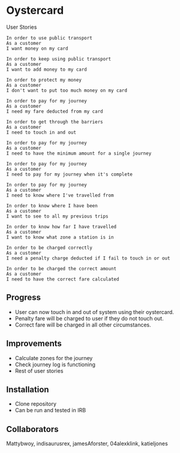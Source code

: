 # Oystercard

User Stories

```
In order to use public transport
As a customer
I want money on my card

In order to keep using public transport
As a customer
I want to add money to my card

In order to protect my money
As a customer
I don't want to put too much money on my card

In order to pay for my journey
As a customer
I need my fare deducted from my card

In order to get through the barriers
As a customer
I need to touch in and out

In order to pay for my journey
As a customer
I need to have the minimum amount for a single journey

In order to pay for my journey
As a customer
I need to pay for my journey when it's complete

In order to pay for my journey
As a customer
I need to know where I've travelled from

In order to know where I have been
As a customer
I want to see to all my previous trips

In order to know how far I have travelled
As a customer
I want to know what zone a station is in

In order to be charged correctly
As a customer
I need a penalty charge deducted if I fail to touch in or out

In order to be charged the correct amount
As a customer
I need to have the correct fare calculated
```

## Progress 
- User can now touch in and out of system using their oystercard.
- Penalty fare will be charged to user if they do not touch out.
- Correct fare will be charged in all other circumstances.


## Improvements
- Calculate zones for the journey
- Check journey log is functioning
- Rest of user stories


## Installation

- Clone repository
- Can be run and tested in IRB

## Collaborators
Mattybwoy, indisaurusrex, jamesAforster, 04alexklink, katieljones